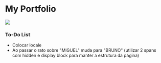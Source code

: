 # My Portfolio 
![](https://avatars.githubusercontent.com/u/171176624?v=4)
### To-Do List
- Colocar locale
- Ao passar o rato sobre "MIGUEL" muda para "BRUNO" (utilizar 2 spans com hidden e display block para manter a estrutura da página)